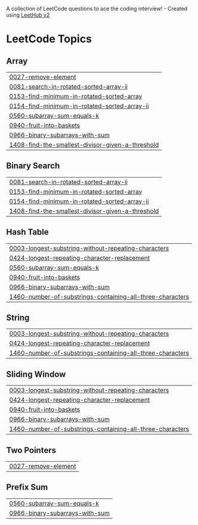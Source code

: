 A collection of LeetCode questions to ace the coding interview! - Created using [LeetHub v2](https://github.com/arunbhardwaj/LeetHub-2.0)
<!---LeetCode Topics Start-->
# LeetCode Topics
## Array
|  |
| ------- |
| [0027-remove-element](https://github.com/sreebalasubramaniyan/leetcode-solutions/tree/master/0027-remove-element) |
| [0081-search-in-rotated-sorted-array-ii](https://github.com/sreebalasubramaniyan/leetcode-solutions/tree/master/0081-search-in-rotated-sorted-array-ii) |
| [0153-find-minimum-in-rotated-sorted-array](https://github.com/sreebalasubramaniyan/leetcode-solutions/tree/master/0153-find-minimum-in-rotated-sorted-array) |
| [0154-find-minimum-in-rotated-sorted-array-ii](https://github.com/sreebalasubramaniyan/leetcode-solutions/tree/master/0154-find-minimum-in-rotated-sorted-array-ii) |
| [0560-subarray-sum-equals-k](https://github.com/sreebalasubramaniyan/leetcode-solutions/tree/master/0560-subarray-sum-equals-k) |
| [0940-fruit-into-baskets](https://github.com/sreebalasubramaniyan/leetcode-solutions/tree/master/0940-fruit-into-baskets) |
| [0966-binary-subarrays-with-sum](https://github.com/sreebalasubramaniyan/leetcode-solutions/tree/master/0966-binary-subarrays-with-sum) |
| [1408-find-the-smallest-divisor-given-a-threshold](https://github.com/sreebalasubramaniyan/leetcode-solutions/tree/master/1408-find-the-smallest-divisor-given-a-threshold) |
## Binary Search
|  |
| ------- |
| [0081-search-in-rotated-sorted-array-ii](https://github.com/sreebalasubramaniyan/leetcode-solutions/tree/master/0081-search-in-rotated-sorted-array-ii) |
| [0153-find-minimum-in-rotated-sorted-array](https://github.com/sreebalasubramaniyan/leetcode-solutions/tree/master/0153-find-minimum-in-rotated-sorted-array) |
| [0154-find-minimum-in-rotated-sorted-array-ii](https://github.com/sreebalasubramaniyan/leetcode-solutions/tree/master/0154-find-minimum-in-rotated-sorted-array-ii) |
| [1408-find-the-smallest-divisor-given-a-threshold](https://github.com/sreebalasubramaniyan/leetcode-solutions/tree/master/1408-find-the-smallest-divisor-given-a-threshold) |
## Hash Table
|  |
| ------- |
| [0003-longest-substring-without-repeating-characters](https://github.com/sreebalasubramaniyan/leetcode-solutions/tree/master/0003-longest-substring-without-repeating-characters) |
| [0424-longest-repeating-character-replacement](https://github.com/sreebalasubramaniyan/leetcode-solutions/tree/master/0424-longest-repeating-character-replacement) |
| [0560-subarray-sum-equals-k](https://github.com/sreebalasubramaniyan/leetcode-solutions/tree/master/0560-subarray-sum-equals-k) |
| [0940-fruit-into-baskets](https://github.com/sreebalasubramaniyan/leetcode-solutions/tree/master/0940-fruit-into-baskets) |
| [0966-binary-subarrays-with-sum](https://github.com/sreebalasubramaniyan/leetcode-solutions/tree/master/0966-binary-subarrays-with-sum) |
| [1460-number-of-substrings-containing-all-three-characters](https://github.com/sreebalasubramaniyan/leetcode-solutions/tree/master/1460-number-of-substrings-containing-all-three-characters) |
## String
|  |
| ------- |
| [0003-longest-substring-without-repeating-characters](https://github.com/sreebalasubramaniyan/leetcode-solutions/tree/master/0003-longest-substring-without-repeating-characters) |
| [0424-longest-repeating-character-replacement](https://github.com/sreebalasubramaniyan/leetcode-solutions/tree/master/0424-longest-repeating-character-replacement) |
| [1460-number-of-substrings-containing-all-three-characters](https://github.com/sreebalasubramaniyan/leetcode-solutions/tree/master/1460-number-of-substrings-containing-all-three-characters) |
## Sliding Window
|  |
| ------- |
| [0003-longest-substring-without-repeating-characters](https://github.com/sreebalasubramaniyan/leetcode-solutions/tree/master/0003-longest-substring-without-repeating-characters) |
| [0424-longest-repeating-character-replacement](https://github.com/sreebalasubramaniyan/leetcode-solutions/tree/master/0424-longest-repeating-character-replacement) |
| [0940-fruit-into-baskets](https://github.com/sreebalasubramaniyan/leetcode-solutions/tree/master/0940-fruit-into-baskets) |
| [0966-binary-subarrays-with-sum](https://github.com/sreebalasubramaniyan/leetcode-solutions/tree/master/0966-binary-subarrays-with-sum) |
| [1460-number-of-substrings-containing-all-three-characters](https://github.com/sreebalasubramaniyan/leetcode-solutions/tree/master/1460-number-of-substrings-containing-all-three-characters) |
## Two Pointers
|  |
| ------- |
| [0027-remove-element](https://github.com/sreebalasubramaniyan/leetcode-solutions/tree/master/0027-remove-element) |
## Prefix Sum
|  |
| ------- |
| [0560-subarray-sum-equals-k](https://github.com/sreebalasubramaniyan/leetcode-solutions/tree/master/0560-subarray-sum-equals-k) |
| [0966-binary-subarrays-with-sum](https://github.com/sreebalasubramaniyan/leetcode-solutions/tree/master/0966-binary-subarrays-with-sum) |
<!---LeetCode Topics End-->